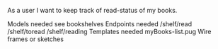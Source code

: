 As a user I want to keep track of read-status of my books.

Models needed
    see bookshelves
Endpoints needed
    /shelf/read
    /shelf/toread
    /shelf/reading
Templates needed
    myBooks-list.pug
Wire frames or sketches
